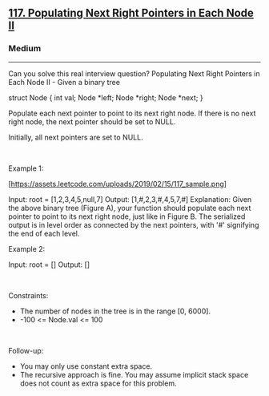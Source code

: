 <h2><a href="https://leetcode.com/problems/populating-next-right-pointers-in-each-node-ii/">117. Populating Next Right Pointers in Each Node II</a></h2><h3>Medium</h3><hr>Can you solve this real interview question? Populating Next Right Pointers in Each Node II - Given a binary tree


struct Node {
  int val;
  Node *left;
  Node *right;
  Node *next;
}


Populate each next pointer to point to its next right node. If there is no next right node, the next pointer should be set to NULL.

Initially, all next pointers are set to NULL.

 

Example 1:

[https://assets.leetcode.com/uploads/2019/02/15/117_sample.png]


Input: root = [1,2,3,4,5,null,7]
Output: [1,#,2,3,#,4,5,7,#]
Explanation: Given the above binary tree (Figure A), your function should populate each next pointer to point to its next right node, just like in Figure B. The serialized output is in level order as connected by the next pointers, with '#' signifying the end of each level.


Example 2:


Input: root = []
Output: []


 

Constraints:

 * The number of nodes in the tree is in the range [0, 6000].
 * -100 <= Node.val <= 100

 

Follow-up:

 * You may only use constant extra space.
 * The recursive approach is fine. You may assume implicit stack space does not count as extra space for this problem.
